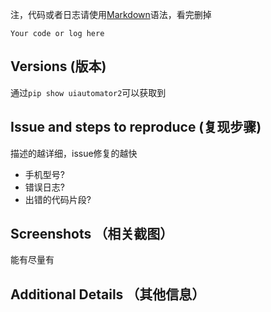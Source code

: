 注，代码或者日志请使用[Markdown](http://wowubuntu.com/markdown/)语法，看完删掉

```
Your code or log here
```

## Versions (版本)
通过`pip show uiautomator2`可以获取到

## Issue and steps to reproduce (复现步骤)
描述的越详细，issue修复的越快

- 手机型号?
- 错误日志?
- 出错的代码片段?

## Screenshots （相关截图）
能有尽量有

## Additional Details （其他信息）